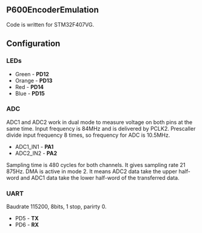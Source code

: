 ## P600EncoderEmulation
Code is written for STM32F407VG.
## Configuration

### LEDs
- Green - **PD12**
- Orange - **PD13**
- Red - **PD14**
- Blue - **PD15**

### ADC
ADC1 and ADC2 work in dual mode to measure voltage on both pins at the same time. Input frequency is 84MHz and is delivered by PCLK2. Prescaller divide input frequency 8 times, so frequency for ADC is 10.5MHz. 
- ADC1_IN1 - **PA1**
- ADC2_IN2 - **PA2**

Sampling time is 480 cycles for both channels. It gives sampling rate 21 875Hz.
DMA is active in mode 2. It means ADC2 data take the upper half-word and ADC1 data take the lower half-word of the transferred data.

### UART
Baudrate 115200, 8bits, 1 stop, parirty 0.
- PD5 - **TX**
- PD6 - **RX**